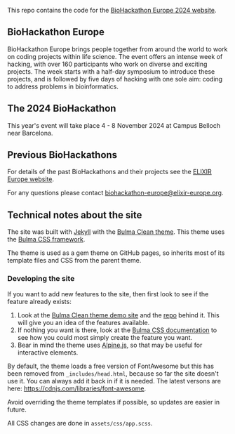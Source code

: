 This repo contains the code for the [BioHackathon Europe 2024 website](https://biohackathon-europe.org).

## BioHackathon Europe
BioHackathon Europe brings people together from around the world to work on coding projects within life science. The event offers an intense week of hacking, with over 160 participants who work on diverse and exciting projects. The week starts with a half-day symposium to introduce these projects, and is followed by five days of hacking with one sole aim: coding to address problems in bioinformatics. 

## The 2024 BioHackathon
This year's event will take place 4 - 8 November 2024 at Campus Belloch near Barcelona. 

## Previous BioHackathons
For details of the past BioHackathons and their projects see the [ELIXIR Europe website](https://elixir-europe.org/events/biohackathon-europe).

For any questions please contact [biohackathon-europe@elixir-europe.org](mailto:biohackathon-europe@elixir-europe.org).

## Technical notes about the site
The site was built with [Jekyll](https://jekyllrb.com/) with the [Bulma Clean theme](https://www.csrhymes.com/bulma-clean-theme/). This theme uses the [Bulma CSS framework](https://bulma.io/). 

The theme is used as a gem theme on GitHub pages, so inherits most of its template files and CSS from the parent theme. 

### Developing the site
If you want to add new features to the site, then first look to see if the feature already exists:

  1. Look at the [Bulma Clean theme demo site](https://www.csrhymes.com/bulma-clean-theme/) and the [repo](https://github.com/chrisrhymes/bulma-clean-theme) behind it. This will give you an idea of the features available.
  2. If nothing you want is there, look at the [Bulma CSS documentation](https://bulma.io/documentation/) to see how you could most simply create the feature you want.
  3. Bear in mind the theme uses [Alpine.js](https://alpinejs.dev/), so that may be useful for interactive elements.

By default, the theme loads a free version of FontAwesome but this has been removed from `_includes/head.html`, because so far the site doesn't use it. You can always add it back in if it is needed. The latest versons are here: https://cdnjs.com/libraries/font-awesome.

Avoid overriding the theme templates if possible, so updates are easier in future.

All CSS changes are done in `assets/css/app.scss`. 